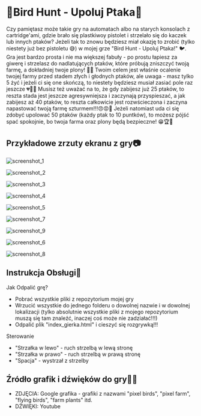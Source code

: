 # 🦆Bird Hunt - Upoluj Ptaka🦆

Czy pamiętasz może takie gry na automatach albo na starych konsolach z cartridge'ami, gdzie brało się plastkiwoy pistolet i strzelało się do kaczek lub innych ptaków? Jeżeli tak to znowu będziesz miał okazję to zrobić (tylko niestety już bez pistoletu 😅) w mojej grze "Bird Hunt - Upoluj Ptaka!" 🐦. Gra jest bardzo prosta i nie ma większej fabuły - po prostu łapiesz za giwerę i strzelasz do nadlatujących ptaków, które próbują zniszczyć twoją farmę, a dokładniej twoje plony! 👨‍🌾 Twoim celem jest właśnie ocalenie twojej farmy przed stadem złych i głodnych ptaków, ale uwaga - masz tylko 5 żyć i jeżeli ci się one skończą, to niestety będziesz musiał zasiać pole raz jeszcze 💔🌾😭 Musisz też uważać na to, że gdy zabijesz już 25 ptaków, to reszta stada jest jeszcze agresywniejsza i zaczynają przyspieszać, a jak zabijesz aż 40 ptaków, to reszta całkowicie jest rozwścieczona i zaczyna napastować twoją farmę szturmem!!!😠😡🦅 Jeżeli natomiast uda ci się zdobyć upolować 50 ptaków (każdy ptak to 10 puntków), to możesz pójść spać spokojnie, bo twoja farma oraz plony będą bezpieczne! 😁🏆🌾

## Przykładowe zrzuty ekranu z gry📷

![screenshot_1](https://github.com/IS-UMK/2024-js-project-Robert-k0st3k-Walkowski/assets/147077004/b80354b9-6e93-46b8-8895-3aa0368a8250)

![screenshot_2](https://github.com/IS-UMK/2024-js-project-Robert-k0st3k-Walkowski/assets/147077004/b73c0d7d-b1c8-4e73-acfd-8f66d25dc622)

![screenshot_3](https://github.com/IS-UMK/2024-js-project-Robert-k0st3k-Walkowski/assets/147077004/6c7e0504-fd32-412d-a82c-c194d6195941)

![screenshot_4](https://github.com/IS-UMK/2024-js-project-Robert-k0st3k-Walkowski/assets/147077004/bdc3fb8d-161f-466f-80c6-2d8aed19c386)

![screenshot_5](https://github.com/IS-UMK/2024-js-project-Robert-k0st3k-Walkowski/assets/147077004/3ce771a6-2e5d-4040-b3dc-ebe15d3dc0bc)

![screenshot_7](https://github.com/IS-UMK/2024-js-project-Robert-k0st3k-Walkowski/assets/147077004/f118dba8-179e-4b74-b9e3-944f25eaaa8c)

![screenshot_9](https://github.com/IS-UMK/2024-js-project-Robert-k0st3k-Walkowski/assets/147077004/a89dd61a-2f3a-443d-94cf-df37af17af91)

![screenshot_6](https://github.com/IS-UMK/2024-js-project-Robert-k0st3k-Walkowski/assets/147077004/67845b37-3362-44f9-93be-470a349a36cc)

![screenshot_8](https://github.com/IS-UMK/2024-js-project-Robert-k0st3k-Walkowski/assets/147077004/3514bac7-af0e-4429-a70d-f4a111d00a19)

## Instrukcja Obsługi📖

Jak Odpalić grę?

- Pobrać wszystkie pliki z repozytorium mojej gry
- Wrzucić wszystkie do jednego folderu o dowolnej nazwie i w dowolnej lokalizacji (tylko absolutnie wszystkie pliki z mojego repozytorium muszą się tam znaleźć, inaczej coś może nie zadziałać!!!)
- Odpalić plik "index_gierka.html" i cieszyć się rozgrywką!!!

Sterowanie

- "Strzałka w lewo" - ruch strzelbą w lewą stronę
- "Strzałka w prawo" - ruch strzelbą w prawą stronę
- "Spacja" - wystrzał z strzelby

## Źródło grafik i dźwięków do gry🏡🎶
- ZDJĘCIA: Google grafika - grafiki z nazwami "pixel birds", "pixel farm", "flying birds", "farm plants" itd.
- DŹWIĘKI: Youtube



